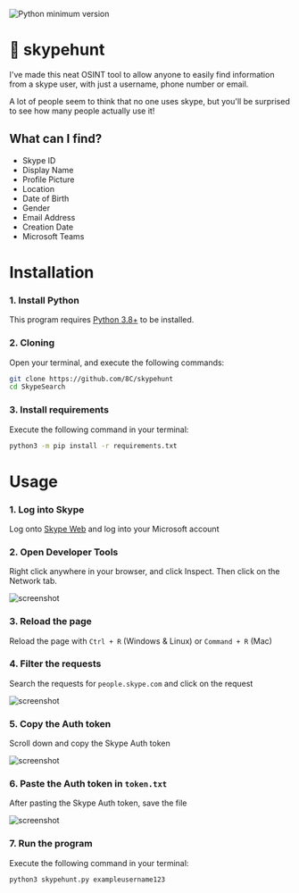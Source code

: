 ![Python minimum version](https://img.shields.io/badge/Python-3.8%2B-brightgreen)

# 🔎 skypehunt
I've made this neat OSINT tool to allow anyone to easily find information from a skype user, with just a username, phone number or email.

A lot of people seem to think that no one uses skype, but you'll be surprised to see how many people actually use it!

## What can I find?
- Skype ID
- Display Name
- Profile Picture
- Location
- Date of Birth
- Gender
- Email Address
- Creation Date
- Microsoft Teams

# Installation
### 1. Install Python
This program requires [Python 3.8+](https://www.python.org/downloads/) to be installed.
### 2. Cloning
Open your terminal, and execute the following commands:
```bash
git clone https://github.com/8C/skypehunt
cd SkypeSearch
```
### 3. Install requirements
Execute the following command in your terminal:
```bash
python3 -m pip install -r requirements.txt
```

# Usage
### 1. Log into Skype
Log onto [Skype Web](https://web.skype.com/Login) and log into your Microsoft account

### 2. Open Developer Tools
Right click anywhere in your browser, and click Inspect. Then click on the Network tab.

![screenshot](https://i.imgur.com/9DwBaoZ.png)

### 3. Reload the page
Reload the page with `Ctrl + R` (Windows & Linux) or `Command + R` (Mac)

### 4. Filter the requests
Search the requests for `people.skype.com` and click on the request

![screenshot](https://i.imgur.com/2n9SLwk.png)

### 5. Copy the Auth token
Scroll down and copy the Skype Auth token

![screenshot](https://i.imgur.com/wBO7zJK.png)

### 6. Paste the Auth token in `token.txt`
After pasting the Skype Auth token, save the file

![screenshot](https://i.imgur.com/C5Dfsd3.png)

### 7. Run the program
Execute the following command in your terminal:
```bash
python3 skypehunt.py exampleusername123
```
